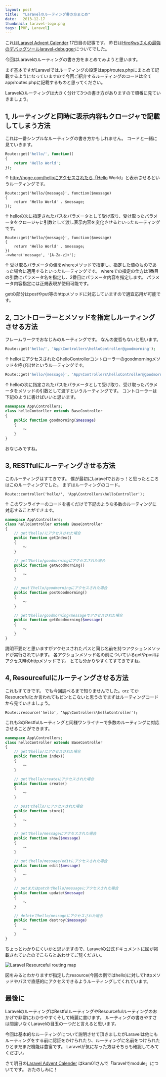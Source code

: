 ```yaml
---
layout: post
title:  "Laravelのルーティング書き方まとめ"
date:   2013-12-17
thumbnail: laravel-logo.png
tags: [PHP, Laravel]
---
```

これは[Laravel Advent Calender](http://qiita.com/advent-calendar/2013/laravel) 17日目の記事です。
昨日は[HiroKwsさんの最強のデバッグツールlaravel-debugger](http://kore1server.com/229)についてでした。

今回はLaravelのルーティングの書き方をまとめてみようと思います。

まず基本ですがLaravelではルーティングの設定はapp/routes.phpにまとめて記載するようになっていますので今回ご紹介するルーティングのコードは全てapp/routes.phpに記載するものと思ってください。

Laravelのルーティングは大きく分けて3つの書き方がありますので順番に見ていきましょう。

## 1, ルーティングと同時に表示内容もクロージャで記載してしまう方法

これは一番シンプルなルーティングの書き方かもしれません。
コードと一緒に見ていきます。

```php
Route::get('hello/', function()
{
    return 'Hello World';
});
```

↑ http://hoge.com/helloにアクセスされたら「Hello World」と表示させるというルーティングです。

```
Route::get('hello/{message}', function($message)
{
    return 'Hello World' . $message;
});
```

↑ helloの次に指定されたパスをパラメータとして受け取り、受け取ったパラメータをクロージャに引数として渡し表示内容を変化させるといったルーティングです。

```
Route::get('hello/{message}', function($message)
{
    return 'Hello World' . $message;
})
->where('message', '[A-Za-z]+');
```

↑ 受け取るパラメータの値をwhereメソッドで指定し、指定した値のものであった場合に適用するといったルーティングです。
whereでの指定の仕方は1番目の引数にパラメータ名を指定し、2番目にパラメータ内容を指定します。
パラメータ内容指定には正規表現が使用可能です。

getの部分はpostやput等のhttpメソッドに対応していますので適宜応用が可能です。

## 2, コントローラーとメソッドを指定しルーティングさせる方法

フレームワークでおなじみのルーティングです。
なんの変哲もないと思います。

```php
Route::get('hello/', 'App\Controllers\helloController@goodmorning');
```

↑ hello/にアクセスされたらhelloControllerコントローラーのgoodmorningメソッドを呼び出せというルーティングです。

```php
Route::get('hello/{message}', 'App\Controllers\helloController@goodmorning');
```

↑ helloの次に指定されたパスをパラメータとして受け取り、受け取ったパラメータをメソッドの引数として渡すというルーティングです。
コントローラーは下記のように書けばいいと思います。

```php
namespace App\Controllers;
class helloContorller extends BaseController
{
    public function goodmorning($message)
    {
        〜
    }
}
```

おなじみですね。

## 3, RESTfulにルーティングさせる方法

このルーティングはすてきです。
僕が最初にLaravelでおおっ！と思ったところはこのルーティングでした。
まずはルーティングのコード。

```
Route::controller('hello/', 'App\Controllers\helloController');
```

↑ このワンライナーのコードを書くだけで下記のような多数のルーティングに対応することができます。

```php
namespace App\Controllers;
class helloController extends BaseController
{
    // getでhello/にアクセスされた場合
    public function getIndex()
    {
        〜
    }

    // getでhello/goodmorningにアクセスされた場合
    public function getGoodmorning()
    {
        〜
    }

    // postでhello/goodmorningにアクセスされた場合
    public function postGoodmorning()
    {
        〜
    }

    // getでhello/goodmorning/messageでアクセスされた場合
    public function getGoodmorning($message)
    {
        〜
    }
}
```

説明不要だと思いますがアクセスされたパスと同じ名前を持つアクションメソッドが実行されています。
各アクションメソッド名の前についているgetやpostはアクセス時のhttpメソッドです。
とても分かりやすくてすてきですね。

## 4, Resourcefulにルーティングさせる方法

これもすてきです。
でも今回調べるまで知りませんでした。orz
てかResourcefulとか言われてもピンとこないと思うのでまずはルーティングコードから見ていきましょう。

```
Route::resource('hello', 'App\Controllers\helloController');
```

これも3のRestfulルーティングと同様ワンライナーで多数のルーティングに対応させることができます。

```php
namespace App\Controllers;
class helloController extends BaseController
{
    // getでhello/にアクセスされた場合
    public function index()
    {
        〜
    }

    // getでhello/createにアクセスされた場合
    public function create()
    {
        〜
    }

    // postでhello/にアクセスされた場合
    public function store()
    {
        〜
    }

    // getでhello/messageにアクセスされた場合
    public function show($message)
    {
        〜
    }

    // getでhello/message/editにアクセスされた場合
    public function edit($message)
    {
        〜
    }

    // putまたはpatchでhello/messageにアクセスされた場合
    public function update($message)
    {
        〜
    }

    // deleteでhello/messageにアクセスされた場合
    public function destroy($message)
    {
        〜
    }
}
```

ちょっとわかりにくいかと思いますので、Laravelの公式ドキュメントに図が掲載されていたのでこちらとあわせてご覧ください。

![Laravel Resourceful routing map](/img/laravel-resourceful-routing-map.png)

図をみるとわかりますが指定したresource(今回の例ではhello)に対してhttpメソッドやパスで直感的にアクセスできるようルーティングしてくれています。

## 最後に
LaravelのルーティングはRestfulルーティングやResourcefulルーティングのおかげで非常にわかりやすくそして綺麗に書けます。
ルーティングの書きやすさは間違いなくLaravelの目玉の一つだと言えると思います。

今回は基本的なルーティングについて説明させて頂きましたがLaravelは他にもルーティングをする前に認証をかけられたり、ルーティングに名前をつけられたりとまだまだ機能は豊富です。
Laravelが気になった方はそちらも確認してみてください。

さて明日の[Laravel Advent Calender](http://qiita.com/advent-calendar/2013/laravel) はkam01さんで「laravelでmodule」についてです。
おたのしみに！
